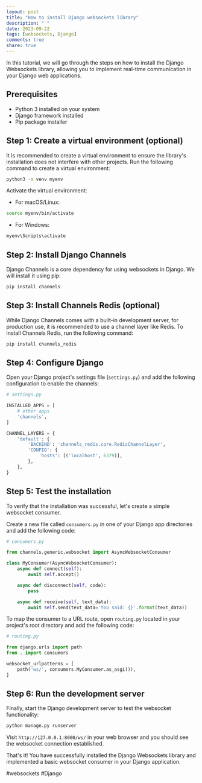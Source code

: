 ```yaml
---
layout: post
title: "How to install Django websockets library"
description: " "
date: 2023-09-22
tags: [websockets, Django]
comments: true
share: true
---
```


In this tutorial, we will go through the steps on how to install the Django Websockets library, allowing you to implement real-time communication in your Django web applications.

## Prerequisites
- Python 3 installed on your system
- Django framework installed
- Pip package installer

## Step 1: Create a virtual environment (optional)
It is recommended to create a virtual environment to ensure the library's installation does not interfere with other projects. Run the following command to create a virtual environment:

```bash
python3 -m venv myenv
```

Activate the virtual environment:

- For macOS/Linux:
```bash
source myenv/bin/activate
```
- For Windows:
```bash
myenv\Scripts\activate
```

## Step 2: Install Django Channels

Django Channels is a core dependency for using websockets in Django. We will install it using pip:

```bash
pip install channels
```

## Step 3: Install Channels Redis (optional)

While Django Channels comes with a built-in development server, for production use, it is recommended to use a channel layer like Redis. To install Channels Redis, run the following command:

```bash
pip install channels_redis
```

## Step 4: Configure Django

Open your Django project's settings file (`settings.py`) and add the following configuration to enable the channels:

```python
# settings.py

INSTALLED_APPS = [
    # other apps
    'channels',
]

CHANNEL_LAYERS = {
    'default': {
        'BACKEND': 'channels_redis.core.RedisChannelLayer',
        'CONFIG': {
            'hosts': [('localhost', 6379)],
        },
    },
}
```

## Step 5: Test the installation

To verify that the installation was successful, let's create a simple websocket consumer. 

Create a new file called `consumers.py` in one of your Django app directories and add the following code:

```python
# consumers.py

from channels.generic.websocket import AsyncWebsocketConsumer

class MyConsumer(AsyncWebsocketConsumer):
    async def connect(self):
        await self.accept()

    async def disconnect(self, code):
        pass

    async def receive(self, text_data):
        await self.send(text_data='You said: {}'.format(text_data))
```

To map the consumer to a URL route, open `routing.py` located in your project's root directory and add the following code:

```python
# routing.py

from django.urls import path
from . import consumers

websocket_urlpatterns = [
    path('ws/', consumers.MyConsumer.as_asgi()),
]
```

## Step 6: Run the development server

Finally, start the Django development server to test the websocket functionality:

```bash
python manage.py runserver
```

Visit `http://127.0.0.1:8000/ws/` in your web browser and you should see the websocket connection established.

That's it! You have successfully installed the Django Websockets library and implemented a basic websocket consumer in your Django application.

#websockets #Django